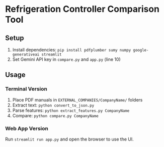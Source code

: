 # Refrigeration Controller Comparison Tool

## Setup

1. Install dependencies: `pip install pdfplumber sumy numpy google-generativeai streamlit`
2. Set Gemini API key in `compare.py` and `app.py` (line 10)

## Usage

### Terminal Version
1. Place PDF manuals in `EXTERNAL_COMPANIES/CompanyName/` folders
2. Extract text: `python convert_to_json.py`
3. Parse features: `python extract_features.py CompanyName`
4. Compare: `python compare.py CompanyName`

### Web App Version
Run `streamlit run app.py` and open the browser to use the UI.

